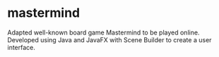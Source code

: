 # mastermind
Adapted well-known board game Mastermind to be played online. Developed using Java and JavaFX with Scene Builder to create a user interface.
